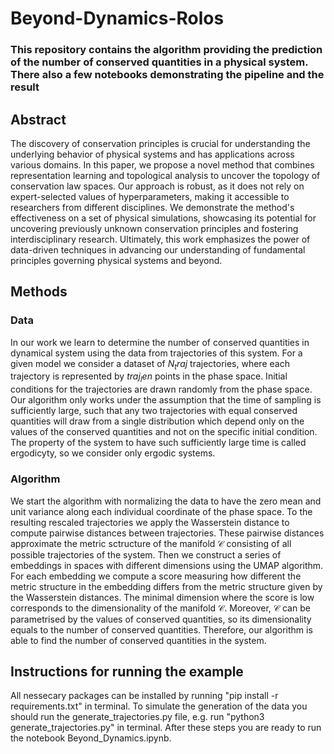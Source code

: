 # Beyond-Dynamics-Rolos

### This repository contains the algorithm providing the prediction of the number of conserved quantities in a physical system. There also a few notebooks demonstrating the pipeline and the result

## Abstract

The discovery of conservation principles is crucial for understanding the underlying behavior of physical systems and has applications across various domains. In this paper, we propose a novel method that combines representation learning and topological analysis to uncover the topology of conservation law spaces. Our approach is robust, as it does not rely on expert-selected values of hyperparameters, making it accessible to researchers from different disciplines. We demonstrate the method's effectiveness on a set of physical simulations, showcasing its potential for uncovering previously unknown conservation principles and fostering interdisciplinary research. Ultimately, this work emphasizes the power of data-driven techniques in advancing our understanding of fundamental principles governing physical systems and beyond.

## Methods

### Data

In our work we learn to determine the number of conserved quantities in dynamical system using the data from trajectories of this system. For a given model we consider a dataset of $N_traj$ trajectories, where each trajectory is represented by $traj_len$ points in the phase space. Initial conditions for the trajectories are drawn randomly from the phase space. Our algorithm only works under the assumption that the time of sampling is sufficiently large, such that any two trajectories with equal conserved quantities will draw from a single distribution which depend only on the values of the conserved quantities and not on the specific initial condition. The property of the system to have such sufficiently large time is called ergodicyty, so we consider only ergodic systems.

### Algorithm

We start the algorithm with normalizing the data to have the zero mean and unit variance along each individual coordinate of the phase space. To the resulting rescaled trajectories we apply the Wasserstein distance to compute pairwise distances between trajectories. These pairwise distances approximate the metric sctructure of the manifold $\mathcal{C}$ consisting of all possible trajectories of the system. Then we construct a series of embeddings in spaces with different dimensions using the UMAP algorithm. For each embedding we compute a score measuring how different the metric structure in the embedding differs from the metric structure given by the Wasserstein distances. The minimal dimension where the score is low corresponds to the dimensionality of the manifold $\mathcal{C}$. Moreover, $\mathcal{C}$ can be parametrised by the values of conserved quantities, so its dimensionality equals to the number of conserved quantities. Therefore, our algorithm is able to find the number of conserved quantities in the system.

## Instructions for running the example

All nessecary packages can be installed by running "pip install -r requirements.txt" in terminal.
To simulate the generation of the data you should run the generate_trajectories.py file, e.g. run "python3 generate_trajectories.py" in terminal.
After these steps you are ready to run the notebook Beyond_Dynamics.ipynb.
